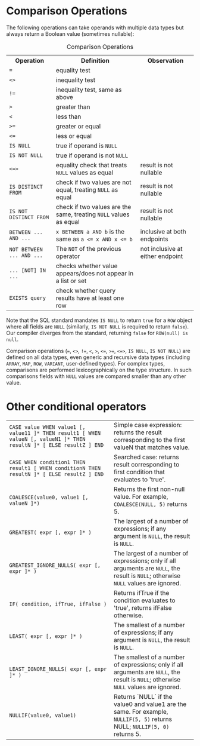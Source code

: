 # Comparison Operations

The following operations can take operands with multiple data types
but always return a Boolean value (sometimes nullable):
<table>
  <caption>Comparison Operations</caption>
  <tr>
    <th>Operation</th>
    <th>Definition</th>
    <th>Observation</th>
  </tr>
  <tr>
    <td><a id="eq"></a><code>=</code></td>
    <td>equality test</td>
    <td></td>
  </tr>
  <tr>
    <td><a id="ne"></a><code>&lt;&gt;</code></td>
    <td>inequality test</td>
    <td></td>
  </tr>
  <tr>
    <td><a id="ne"></a><code>!=</code></td>
    <td>inequality test, same as above</td>
    <td></td>
  </tr>
  <tr>
    <td><a id="gt"></a><code>&gt;</code></td>
    <td>greater than</td>
    <td></td>
  </tr>
  <tr>
    <td><a id="lt"></a><code>&lt;</code></td>
    <td>less than</td>
    <td></td>
  </tr>
  <tr>
    <td><a id="gte"></a><code>&gt;=</code></td>
    <td>greater or equal</td>
    <td></td>
  </tr>
  <tr>
    <td><a id="lte"></a><code>&lt;=</code></td>
    <td>less or equal</td>
    <td></td>
  </tr>
  <tr>
    <td><a id="isnull"></a><code>IS NULL</code></td>
    <td>true if operand is <code>NULL</code></td>
    <td></td>
  </tr>
  <tr>
    <td><a id="isnotnull"></a><code>IS NOT NULL</code></td>
    <td>true if operand is not <code>NULL</code></td>
    <td></td>
  </tr>
  <tr>
    <td><a id="nne"></a><code>&lt;=&gt;</code></td>
    <td>equality check that treats <code>NULL</code> values as equal</td>
    <td>result is not nullable</td>
  </tr>
  <tr>
    <td><a id="distinct"></a><code>IS DISTINCT FROM</code></td>
    <td>check if two values are not equal, treating <code>NULL</code> as equal</td>
    <td>result is not nullable</td>
  </tr>
  <tr>
    <td><a id="notdistinct"></a><code>IS NOT DISTINCT FROM</code></td>
    <td>check if two values are the same, treating <code>NULL</code> values as equal</td>
    <td>result is not nullable</td>
  </tr>
  <tr>
    <td><a id="between"></a><code>BETWEEN ... AND ...</code></td>
    <td><code>x BETWEEN a AND b</code> is the same as <code>a &lt;= x AND x &lt;= b</code></td>
    <td>inclusive at both endpoints</td>
  </tr>
  <tr>
    <td><a id="notbetween"></a><code>NOT BETWEEN ... AND ...</code></td>
    <td>The <code>NOT</code> of the previous operator</td>
    <td>not inclusive at either endpoint</td>
  </tr>
  <tr>
    <td><a id="in"></a><code>... [NOT] IN ...</code></td>
    <td>checks whether value appears/does not appear in a list or set</td>
    <td></td>
  </tr>
  <tr>
    <td><a id="exists"></a><code>EXISTS query</code></td>
    <td>check whether query results have at least one row</td>
    <td></td>
  </tr>
</table>

Note that the SQL standard mandates `IS NULL` to return `true` for a
`ROW` object where all fields are `NULL` (similarly, `IS NOT NULL` is
required to return `false`).  Our compiler diverges from the standard,
returning `false` for `ROW(null) is null`.

Comparison operations (`=`, `<>`, `!=`, `<`, `>`, `<=`, `>=`, `<=>`,
`IS NULL`, `IS NOT NULL`) are defined on all data types, even generic
and recursive data types (including `ARRAY`, `MAP`, `ROW`, `VARIANT`,
user-defined types).  For complex types, comparisons are performed
lexicographically on the type structure.  In such comparisons fields
with `NULL` values are compared smaller than any other value.

# Other conditional operators

<table>
  <tr>
    <td><a id="case"></a><code>CASE value WHEN value1 [, value11 ]* THEN result1 [ WHEN valueN [, valueN1 ]* THEN resultN ]* [ ELSE resultZ ] END</code></td>
    <td>Simple case expression: returns the result corresponding to the first valueN that matches value.</td>
  </tr>
  <tr>
    <td><code>CASE WHEN condition1 THEN result1 [ WHEN conditionN THEN resultN ]* [ ELSE resultZ ] END</code></td>
    <td>Searched case: returns result corresponding to first condition that evaluates to 'true'.</td>
  </tr>
  <tr>
    <td><a id="coalesce"></a><code>COALESCE(value0, value1 [, valueN ]*)</code></td>
    <td>Returns the first non-null value. For example, <code>COALESCE(NULL, 5)</code> returns 5.</td>
  </tr>
  <tr>
    <td><a id="greatest"></a><code>GREATEST( expr [, expr ]* )</code></td>
    <td>The largest of a number of expressions; if any argument is <code>NULL</code>, the result is <code>NULL</code>.</td>
  </tr>
  <tr>
    <td><a id="greatest_ignore_nulls"></a><code>GREATEST_IGNORE_NULLS( expr [, expr ]* )</code></td>
    <td>The largest of a number of expressions; only if all arguments are <code>NULL</code>, the result is <code>NULL</code>; otherwise <code>NULL</code> values are ignored.</td>
  </tr>
  <tr>
    <td><a id="if"></a><code>IF( condition, ifTrue, ifFalse )</code></td>
    <td>Returns ifTrue if the condition evaluates to 'true', returns ifFalse otherwise.</td>
  </tr>
  <tr>
    <td><a id="least"></a><code>LEAST( expr [, expr ]* )</code></td>
    <td>The smallest of a number of expressions; if any argument is <code>NULL</code>, the result is <code>NULL</code>.</td>
  </tr>
  <tr>
    <td><a id="least_ignore_nulls"></a><code>LEAST_IGNORE_NULLS( expr [, expr ]* )</code></td>
    <td>The smallest of a number of expressions; only if all arguments are <code>NULL</code>, the result is <code>NULL</code>; otherwise <code>NULL</code> values are ignored.</td>
  </tr>
  <tr>
    <td><a id="nullif"></a><code>NULLIF(value0, value1)</code></td>
    <td>Returns `NULL` if the value0 and value1 are the same. For example, <code>NULLIF(5, 5)</code> returns NULL; <code>NULLIF(5, 0)</code> returns 5.</td>
  </tr>
</table>